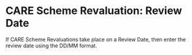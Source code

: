# CARE Scheme Revaluation: Review Date

If CARE Scheme Revaluations take place on a Review Date, then enter the
review date using the DD/MM format.
